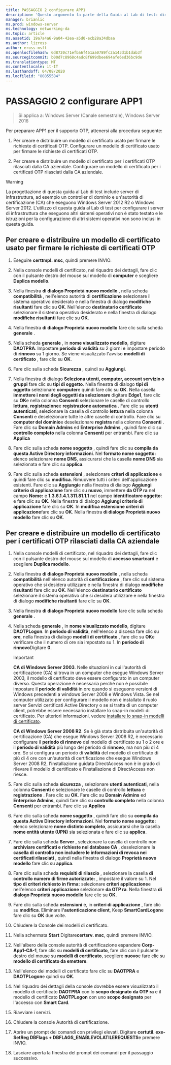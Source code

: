 ```yaml
---
title: PASSAGGIO 2 configurare APP1
description: 'Questo argomento fa parte della Guida al Lab di test: dimostrazione di DirectAccess con autenticazione OTP e RSA SecurID per Windows Server 2016'
manager: brianlic
ms.prod: windows-server
ms.technology: networking-da
ms.topic: article
ms.assetid: 19a7a4a6-9a04-42ea-a5d0-ecb28a34dbaa
ms.author: lizross
author: eross-msft
ms.openlocfilehash: 6d8720c71efba6f461aa0789fc2a143d1b1dab3f
ms.sourcegitcommit: b00d7c8968c4adc8f699dbee694afe6ed36bc9de
ms.translationtype: MT
ms.contentlocale: it-IT
ms.lasthandoff: 04/08/2020
ms.locfileid: "80855584"
---
```

# <a name="step-2-configure-app1"></a>PASSAGGIO 2 configurare APP1

>Si applica a: Windows Server (Canale semestrale), Windows Server 2016

Per preparare APP1 per il supporto OTP, attenersi alla procedura seguente:  
  
1. Per creare e distribuire un modello di certificato usato per firmare le richieste di certificati OTP. Configurare un modello di certificato usato per firmare le richieste di certificati OTP.  
  
2. Per creare e distribuire un modello di certificato per i certificati OTP rilasciati dalla CA aziendale. Configurare un modello di certificato per i certificati OTP rilasciati dalla CA aziendale.  
  
> [!WARNING]  
> La progettazione di questa guida al Lab di test include server di infrastruttura, ad esempio un controller di dominio e un'autorità di certificazione (CA) che eseguono Windows Server 2012 R2 o Windows Server 2012. L'utilizzo di questa guida al Lab di test per configurare i server di infrastruttura che eseguono altri sistemi operativi non è stato testato e le istruzioni per la configurazione di altri sistemi operativi non sono inclusi in questa guida.  
  
## <a name="to-create-and-deploy-a-certificate-template-used-to-sign-otp-certificate-requests"></a><a name="DAOTPRA"></a>Per creare e distribuire un modello di certificato usato per firmare le richieste di certificati OTP  
  
1.  Eseguire **certtmpl. msc**, quindi premere INVIO.  
  
2.  Nella console modelli di certificato, nel riquadro dei dettagli, fare clic con il pulsante destro del mouse sul modello di **computer** e scegliere **Duplica modello**.  
  
3.  Nella finestra **di dialogo Proprietà nuovo modello** , nella scheda **compatibilità** , nell'elenco autorità di **certificazione** selezionare il sistema operativo desiderato e nella finestra di dialogo **modifiche risultanti** fare clic su **OK**. Nell'elenco **destinatario certificato** selezionare il sistema operativo desiderato e nella finestra di dialogo **modifiche risultanti** fare clic su **OK**.  
  
4.  Nella finestra **di dialogo Proprietà nuovo modello** fare clic sulla scheda **generale** .  
  
5.  Nella scheda **generale** , in **nome visualizzato modello**, digitare **DAOTPRA**. Impostare **periodo di validità** su 2 giorni e impostare periodo di **rinnovo** su 1 giorno. Se viene visualizzato l'avviso **modelli di certificato** , fare clic su **OK**.  
  
6.  Fare clic sulla scheda **Sicurezza** , quindi su **Aggiungi**.  
  
7.  Nella finestra di dialogo **Seleziona utenti, computer, account servizio o gruppi** fare clic su **tipi di oggetto**. Nella finestra di dialogo **tipi di oggetto** selezionare **computer**e quindi fare clic su **OK**. Nella casella **immettere i nomi degli oggetti da selezionare** digitare **Edge1**, fare clic su **OK**e nella colonna **Consenti** selezionare le caselle di controllo **lettura**, **registrazione**e **registrazione automatica** . Fare clic su **utenti autenticati**, selezionare la casella di controllo **lettura** nella colonna **Consenti** e deselezionare tutte le altre caselle di controllo. Fare clic su **computer del dominio**e deselezionare **registra** nella colonna **Consenti** . Fare clic su **Domain Admins** ed **Enterprise Admins** , quindi fare clic su **controllo completo** nella colonna **Consenti** per entrambi. Fare clic su **Applica**  
  
8.  Fare clic sulla scheda **nome soggetto** , quindi fare clic su **compila da questa Active Directory informazioni**. Nel **formato nome soggetto:** elenco selezionare **nome DNS**, assicurarsi che la casella **nome DNS** sia selezionata e fare clic su **applica**.  
  
9. Fare clic sulla scheda **estensioni** , selezionare **criteri di applicazione** e quindi fare clic su **modifica**. Rimuovere tutti i criteri dell'applicazione esistenti. Fare clic su **Aggiungi**e nella finestra di dialogo **Aggiungi criterio di applicazione** fare clic su **nuovo**, immettere **da OTP ra** nel campo **Nome:** e **1.3.6.1.4.1.311.81.1.1** nel campo **identificatore oggetto:** e fare clic su **OK**. Nella finestra di dialogo **Aggiungi criterio di applicazione** fare clic su **OK**. In **modifica estensione criteri di applicazione**fare clic su **OK**. Nella finestra **di dialogo Proprietà nuovo modello** fare clic su **OK**.  
  
## <a name="to-create-and-deploy-a-certificate-template-for-otp-certificates-issued-by-the-corporate-ca"></a><a name="DAOTPLogon"></a>Per creare e distribuire un modello di certificato per i certificati OTP rilasciati dalla CA aziendale  
  
1.  Nella console modelli di certificato, nel riquadro dei dettagli, fare clic con il pulsante destro del mouse sul modello di **accesso smartcard** e scegliere **Duplica modello**.  
  
2.  Nella finestra **di dialogo Proprietà nuovo modello** , nella scheda **compatibilità** nell'elenco autorità di **certificazione** , fare clic sul sistema operativo che si desidera utilizzare e nella finestra di dialogo **modifiche risultanti** fare clic su **OK**. Nell'elenco **destinatario certificato** selezionare il sistema operativo che si desidera utilizzare e nella finestra di dialogo **modifiche risultanti** fare clic su **OK**.  
  
3.  Nella finestra **di dialogo Proprietà nuovo modello** fare clic sulla scheda **generale** .  
  
4.  Nella scheda **generale** , in **nome visualizzato modello**, digitare **DAOTPLogon**. In **periodo di validità**, nell'elenco a discesa fare clic su **ore**, nella finestra di dialogo **modelli di certificato** , fare clic su **OK**e verificare che il numero di ore sia impostato su 1. In **periodo di rinnovo**Digitare **0**.  
  
    > [!IMPORTANT]  
    > **CA di Windows Server 2003**. Nelle situazioni in cui l'autorità di certificazione (CA) si trova in un computer che esegue Windows Server 2003, il modello di certificato deve essere configurato in un computer diverso. Questa operazione è necessaria perché non è possibile impostare il **periodo di validità** in ore quando si eseguono versioni di Windows precedenti a windows Server 2008 e Windows Vista. Se nel computer utilizzato per configurare il modello non è installato il ruolo server Servizi certificati Active Directory o se si tratta di un computer client, potrebbe essere necessario installare lo snap-in modelli di certificato. Per ulteriori informazioni, vedere [installare lo snap-in modelli di certificato](https://technet.microsoft.com/library/cc732445.aspx).  
    >   
    > **CA di Windows Server 2008 R2**. Se è già stata distribuita un'autorità di certificazione (CA) che esegue Windows Server 2008 R2, è necessario configurare il **periodo di rinnovo** del modello di certificato su 1 o 2 ore e il **periodo di validità** più lungo del periodo di **rinnovo**, ma non più di 4 ore. Se si configura un periodo di **validità** del modello di certificato di più di 4 ore con un'autorità di certificazione che esegue Windows Server 2008 R2, l'installazione guidata DirectAccess non è in grado di rilevare il modello di certificato e l'installazione di DirectAccess non riesce.  
  
5.  Fare clic sulla scheda **sicurezza** , selezionare **utenti autenticati**, nella colonna **Consenti** e selezionare le caselle di controllo **lettura** e **registrazione** . Fare clic su **OK**. Fare clic su **Domain Admins** ed **Enterprise Admins**, quindi fare clic su **controllo completo** nella colonna **Consenti** per entrambi. Fare clic su **Applica**  
  
6.  Fare clic sulla scheda **nome soggetto** , quindi fare clic su **compila da questa Active Directory informazioni**. Nel **formato nome soggetto:** elenco selezionare **nome distinto completo**, assicurarsi che la casella **nome entità utente (UPN)** sia selezionata e fare clic su **applica**.  
  
7.  Fare clic sulla scheda **Server** , selezionare la casella di controllo non **archiviare certificati e richieste nel database CA** , deselezionare la **casella di controllo non includere le informazioni di revoca nei certificati rilasciati** , quindi nella finestra di dialogo **Proprietà nuovo modello** fare clic su **applica**.  
  
8.  Fare clic sulla scheda **requisiti di rilascio** , selezionare la casella **di controllo numero di firme autorizzate:** , impostare il valore su 1. Nel **tipo di criteri richiesto in firma:** selezionare **criteri applicazione**e nell'elenco **criteri applicazione** selezionare **da OTP ra**. Nella finestra **di dialogo Proprietà nuovo modello** fare clic su **OK**.  
  
9. Fare clic sulla scheda **estensioni** e, in **criteri di applicazione** , fare clic su **modifica**. Eliminare **l'autenticazione client**, Keep **SmartCardLogon**e fare clic su **OK** due volte.  
  
10. Chiudere la Console dei modelli di certificato.  
  
11. Nella schermata **Start** Digitare**certsrv. msc**, quindi premere INVIO.  
  
12. Nell'albero della console autorità di certificazione espandere **Corp-App1-CA-1**, fare clic su **modelli di certificato**, fare clic con il pulsante destro del mouse su **modelli di certificato**, scegliere **nuovo**e fare clic su **modello di certificato da emettere**.  
  
13. Nell'elenco dei modelli di certificato fare clic su **DAOTPRA** e **DAOTPLogon**e quindi su **OK**.  
  
14. Nel riquadro dei dettagli della console dovrebbe essere visualizzato il modello di certificato **DAOTPRA** con lo **scopo designato** **da OTP ra** e il modello di certificato **DAOTPLogon** con uno **scopo designato** per l'accesso con **Smart Card**.  
  
15. Riavviare i servizi.  
  
16. Chiudere la console Autorità di certificazione.  
  
17. Aprire un prompt dei comandi con privilegi elevati. Digitare **certutil. exe-SetReg DBFlags + DBFLAGS_ENABLEVOLATILEREQUESTS**e premere INVIO.  
  
18. Lasciare aperta la finestra del prompt dei comandi per il passaggio successivo.  
  


